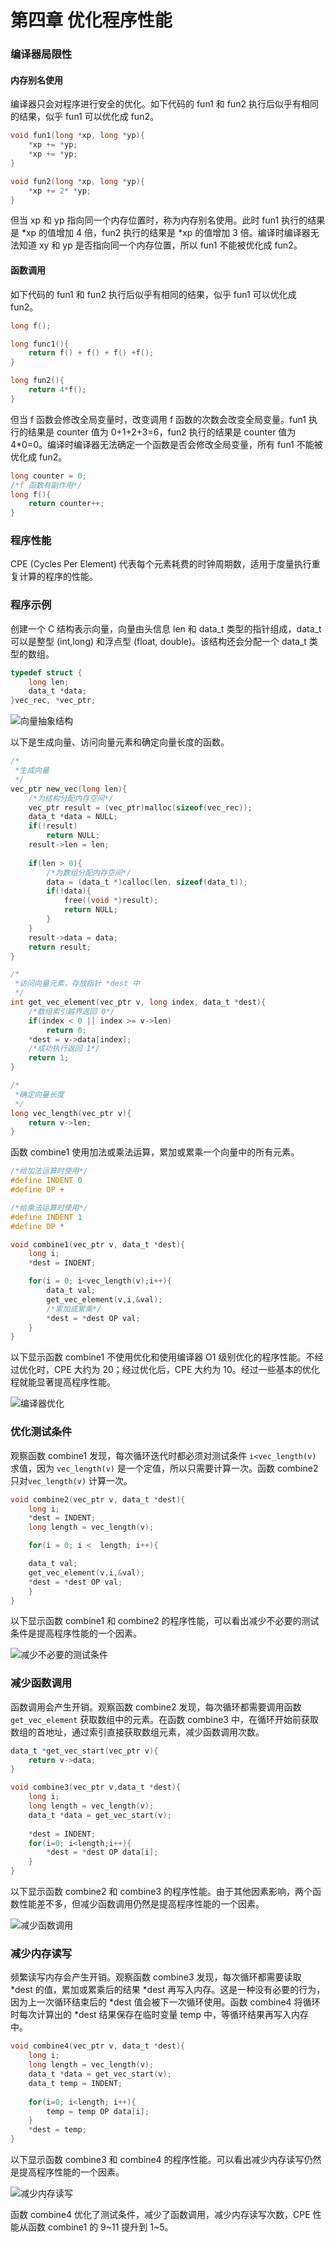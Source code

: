 # 第四章 优化程序性能

### 编译器局限性

#### 内存别名使用

编译器只会对程序进行安全的优化。如下代码的 fun1 和 fun2 执行后似乎有相同的结果，似乎 fun1 可以优化成 fun2。

```c
void fun1(long *xp, long *yp){
    *xp += *yp;
    *xp += *yp;
}

void fun2(long *xp, long *yp){
    *xp += 2* *yp;
}
```

但当 xp 和 yp 指向同一个内存位置时，称为内存别名使用。此时 fun1 执行的结果是 *xp 的值增加 4 倍，fun2 执行的结果是 *xp 的值增加 3 倍。编译时编译器无法知道 xy 和 yp 是否指向同一个内存位置，所以 fun1 不能被优化成 fun2。

#### 函数调用

如下代码的 fun1 和 fun2 执行后似乎有相同的结果，似乎 fun1 可以优化成 fun2。

```c
long f();

long func1(){
	return f() + f() + f() +f();
}

long fun2(){
    return 4*f();
}
```

但当 f 函数会修改全局变量时，改变调用 f 函数的次数会改变全局变量。fun1 执行的结果是 counter 值为 0+1+2+3=6，fun2 执行的结果是 counter 值为 4\*0=0。编译时编译器无法确定一个函数是否会修改全局变量，所有 fun1 不能被优化成 fun2。

```c
long counter = 0;
/*f 函数有副作用*/
long f(){
    return counter++;
}
```

### 程序性能

CPE (Cycles Per Element) 代表每个元素耗费的时钟周期数，适用于度量执行重复计算的程序的性能。

### 程序示例

创建一个 C 结构表示向量，向量由头信息 len 和 data_t 类型的指针组成，data_t 可以是整型 (int,long) 和浮点型 (float, double)。该结构还会分配一个 data_t 类型的数组。

```c
typedef struct {
    long len;
    data_t *data;
}vec_rec, *vec_ptr;
```

![向量抽象结构](04.优化程序性能.assets/image-20220109195952035.png)

以下是生成向量、访问向量元素和确定向量长度的函数。

```c
/*
 *生成向量
 */
vec_ptr new_vec(long len){
    /*为结构分配内存空间*/
    vec_ptr result = (vec_ptr)malloc(sizeof(vec_rec));
    data_t *data = NULL;
    if(!result)
        return NULL;
    result->len = len;
    
    if(len > 0){
        /*为数组分配内存空间*/
        data = (data_t *)calloc(len, sizeof(data_t));
        if(!data){
            free((void *)result);
            return NULL;
        }
    }
    result->data = data;
    return result;
}

/*
 *访问向量元素，存放指针 *dest 中
 */
int get_vec_element(vec_ptr v, long index, data_t *dest){
    /*数组索引越界返回 0*/
    if(index < 0 || index >= v->len)
        return 0;
    *dest = v->data[index];
    /*成功执行返回 1*/
    return 1;
}

/*
 *确定向量长度
 */
long vec_length(vec_ptr v){
    return v->len;
}                 
```
函数 combine1 使用加法或乘法运算，累加或累乘一个向量中的所有元素。

```c
/*给加法运算时使用*/
#define INDENT 0
#define OP +

/*给乘法运算时使用*/
#define INDENT 1
#define OP *

void combine1(vec_ptr v, data_t *dest){
    long i;
    *dest = INDENT;

    for(i = 0; i<vec_length(v);i++){
		data_t val;
		get_vec_element(v,i,&val);
        /*累加或累乘*/
		*dest = *dest OP val;
    }
}
```

以下显示函数 combine1 不使用优化和使用编译器 O1 级别优化的程序性能。不经过优化时，CPE 大约为 20；经过优化后，CPE 大约为 10。经过一些基本的优化程就能显著提高程序性能。

![编译器优化](04.优化程序性能.assets/image-20220109201717153.png)

### 优化测试条件

观察函数 combine1 发现，每次循环迭代时都必须对测试条件 ```i<vec_length(v)``` 求值，因为 ```vec_length(v)``` 是一个定值，所以只需要计算一次。函数 combine2 只对```vec_length(v)``` 计算一次。

```c
void combine2(vec_ptr v, data_t *dest){
	long i;
	*dest = INDENT;
	long length = vec_length(v);

	for(i = 0; i <  length; i++){

	data_t val;
	get_vec_element(v,i,&val);
	*dest = *dest OP val;
    }
}
```

以下显示函数 combine1 和 combine2 的程序性能，可以看出减少不必要的测试条件是提高程序性能的一个因素。

![减少不必要的测试条件](04.优化程序性能.assets/image-20220109212700632.png)

### 减少函数调用

函数调用会产生开销。观察函数 combine2 发现，每次循环都需要调用函数 ```get_vec_element``` 获取数组中的元素。在函数 combine3 中，在循环开始前获取数组的首地址，通过索引直接获取数组元素，减少函数调用次数。

```c
data_t *get_vec_start(vec_ptr v){
    return v->data;
}

void combine3(vec_ptr v,data_t *dest){
    long i;
    long length = vec_length(v);
    data_t *data = get_vec_start(v);
    
    *dest = INDENT;
    for(i=0; i<length;i++){
        *dest = *dest OP data[i];
    }
}
```

以下显示函数 combine2 和 combine3 的程序性能。由于其他因素影响，两个函数性能差不多，但减少函数调用仍然是提高程序性能的一个因素。

![减少函数调用](04.优化程序性能.assets/image-20220109215309783.png)

### 减少内存读写

频繁读写内存会产生开销。观察函数 combine3 发现，每次循环都需要读取 \*dest 的值，累加或累乘后的结果 \*dest 再写入内存。这是一种没有必要的行为，因为上一次循环结束后的 \*dest 值会被下一次循环使用。函数 combine4 将循环时每次计算出的 \*dest 结果保存在临时变量 temp 中，等循环结果再写入内存中。

```c
void combine4(vec_ptr v, data_t *dest){
    long i;
    long length = vec_length(v);
    data_t *data = get_vec_start(v);
    data_t temp = INDENT;
    
    for(i=0; i<length; i++){
        temp = temp OP data[i];
    }
    *dest = temp;
}
```

以下显示函数 combine3 和 combine4 的程序性能。可以看出减少内存读写仍然是提高程序性能的一个因素。

![减少内存读写](04.优化程序性能.assets/image-20220109221410660.png)

函数 combine4 优化了测试条件，减少了函数调用，减少内存读写次数，CPE 性能从函数 combine1 的 9~11 提升到 1~5。
